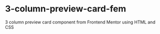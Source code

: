# 3-column-preview-card-fem
3 column preview card component from Frontend Mentor using HTML and CSS
